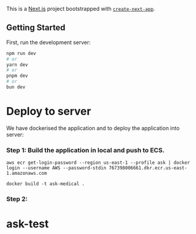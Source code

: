 This is a [Next.js](https://nextjs.org/) project bootstrapped with [`create-next-app`](https://github.com/vercel/next.js/tree/canary/packages/create-next-app).

## Getting Started

First, run the development server:

```bash
npm run dev
# or
yarn dev
# or
pnpm dev
# or
bun dev
```

# Deploy to server

We have dockerised the application and to deploy the application into server:

### Step 1: Build the application in local and push  to ECS.

```
aws ecr get-login-password --region us-east-1 --profile ask | docker login --username AWS --password-stdin 767398006661.dkr.ecr.us-east-1.amazonaws.com

docker build -t ask-medical .
```

### Step 2: 
# ask-test
